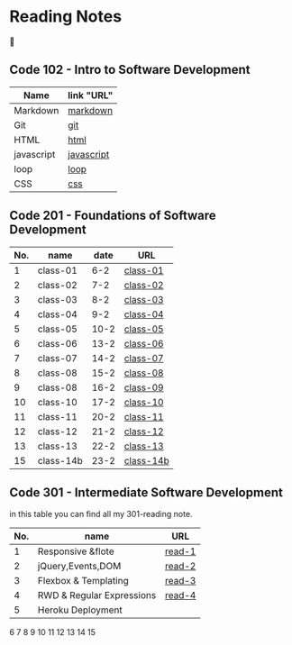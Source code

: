 # Reading Notes
:black_heart:


## Code 102 - Intro to Software Development

Name     |link "URL"|
---------|---------------------|
Markdown|[markdown](https://eid-sukariah.github.io/reading-notes/102/markdown)|
  Git   |[git](https://eid-sukariah.github.io/reading-notes/102/git)|
  HTML  |[html](https://eid-sukariah.github.io/reading-notes/102/html)|
javascript|[javascript](https://eid-sukariah.github.io/reading-notes/102/javascript)|
   loop |[loop](https://eid-sukariah.github.io/reading-notes/102/loop)|
   CSS  |[css](https://eid-sukariah.github.io/reading-notes/102/css)|


## Code 201 - Foundations of Software Development

 No.|name    |date  | URL      |
-----|--------|-------|-----------|
  1 |class-01|6-2   |[class-01](https://eid-sukariah.github.io/reading-notes/201/class-01)|
  2 |class-02|7-2   |[class-02](https://eid-sukariah.github.io/reading-notes/201/class-02)|
  3 |class-03|8-2   |[class-03](https://eid-sukariah.github.io/reading-notes/201/class-03)|
  4 |class-04|9-2   |[class-04](https://eid-sukariah.github.io/reading-notes/201/class-04)|
  5 |class-05|10-2  |[class-05](https://eid-sukariah.github.io/reading-notes/201/class-05)|
  6 |class-06|13-2  |[class-06](https://eid-sukariah.github.io/reading-notes/201/class-06)|
  7 |class-07|14-2  |[class-07](https://eid-sukariah.github.io/reading-notes/201/class-07)|
  8 |class-08|15-2  |[class-08](https://eid-sukariah.github.io/reading-notes/201/class-08)|
  9 |class-08|16-2  |[class-09](https://eid-sukariah.github.io/reading-notes/201/class-09)|
  10|class-10|17-2  |[class-10](https://eid-sukariah.github.io/reading-notes/201/class-10)|
  11|class-11|20-2  |[class-11](https://eid-sukariah.github.io/reading-notes/201/class-11)|
  12|class-12|21-2  |[class-12](https://eid-sukariah.github.io/reading-notes/201/class-12)|
  13|class-13|22-2  |[class-13](https://eid-sukariah.github.io/reading-notes/201/class-13)|                              14|class-14a|23-2  |[class-14a](https://eid-sukariah.github.io/reading-notes/201/class-14a)|
  15|class-14b|23-2  |[class-14b](https://eid-sukariah.github.io/reading-notes/201/class-14b)|






## Code 301 - Intermediate Software Development
in this table you can find all my 301-reading note.

 No.     |name                | URL        |
---------|--------------------|------------|
 1  |Responsive &flote   |[read-1](https://eid-sukariah.github.io/reading-notes/301/read-1)|
 2  |jQuery,Events,DOM   |[read-2](https://eid-sukariah.github.io/reading-notes/301/read-2)|
 3  |Flexbox & Templating|[read-3](https://eid-sukariah.github.io/reading-notes/301/read-3)
 4  |RWD & Regular Expressions|[read-4](https://eid-sukariah.github.io/reading-notes/301/read-4)
 5  |Heroku Deployment   |
 6
 7
 8
 9
 10
 11
 12
 13
 14
 15




